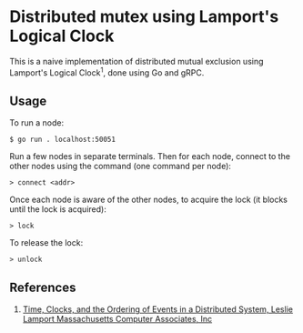 # Distributed mutex using Lamport's Logical Clock

This is a naive implementation of distributed mutual exclusion using Lamport's Logical Clock<sup>1</sup>, done using Go and gRPC.

## Usage

To run a node:

```
$ go run . localhost:50051
```

Run a few nodes in separate terminals. Then for each node, connect to the other nodes using the command (one command per node):

```
> connect <addr>
```

Once each node is aware of the other nodes, to acquire the lock (it blocks until the lock is acquired):

```
> lock
```

To release the lock:

```
> unlock
```

## References

1. [Time, Clocks, and the Ordering of Events in a Distributed System, Leslie Lamport Massachusetts Computer Associates, Inc](https://lamport.azurewebsites.net/pubs/time-clocks.pdf)
